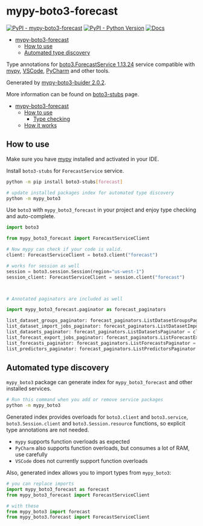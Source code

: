 # mypy-boto3-forecast

[![PyPI - mypy-boto3-forecast](https://img.shields.io/pypi/v/mypy-boto3-forecast.svg?color=blue)](https://pypi.org/project/mypy-boto3-forecast)
[![PyPI - Python Version](https://img.shields.io/pypi/pyversions/mypy-boto3-forecast.svg?color=blue)](https://pypi.org/project/mypy-boto3-forecast)
[![Docs](https://img.shields.io/readthedocs/mypy-boto3-builder.svg?color=blue)](https://mypy-boto3-builder.readthedocs.io/)

- [mypy-boto3-forecast](#mypy-boto3-forecast)
  - [How to use](#how-to-use)
  - [Automated type discovery](#automated-type-discovery)


Type annotations for
[boto3.ForecastService 1.13.24](https://boto3.amazonaws.com/v1/documentation/api/1.13.24/reference/services/forecast.html#ForecastService) service
compatible with [mypy](https://github.com/python/mypy), [VSCode](https://code.visualstudio.com/),
[PyCharm](https://www.jetbrains.com/pycharm/) and other tools.

Generated by [mypy-boto3-buider 2.0.2](https://github.com/vemel/mypy_boto3_builder).

More information can be found on [boto3-stubs](https://pypi.org/project/boto3-stubs/) page.

- [mypy-boto3-forecast](#mypy-boto3-forecast)
  - [How to use](#how-to-use)
    - [Type checking](#type-checking)
  - [How it works](#how-it-works)

## How to use

Make sure you have [mypy](https://github.com/python/mypy) installed and activated in your IDE.

Install `boto3-stubs` for `ForecastService` service.

```bash
python -m pip install boto3-stubs[forecast]

# update installed packages index for automated type discovery
python -m mypy_boto3
```

Use `boto3` with `mypy_boto3_forecast` in your project and enjoy type checking and auto-complete.

```python
import boto3

from mypy_boto3_forecast import ForecastServiceClient

# Now mypy can check if your code is valid.
client: ForecastServiceClient = boto3.client("forecast")

# works for session as well
session = boto3.session.Session(region="us-west-1")
session_client: ForecastServiceClient = session.client("forecast")



# Annotated paginators are included as well

import mypy_boto3_forecast.paginator as forecast_paginators

list_dataset_groups_paginator: forecast_paginators.ListDatasetGroupsPaginator = client.get_paginator("list_dataset_groups")
list_dataset_import_jobs_paginator: forecast_paginators.ListDatasetImportJobsPaginator = client.get_paginator("list_dataset_import_jobs")
list_datasets_paginator: forecast_paginators.ListDatasetsPaginator = client.get_paginator("list_datasets")
list_forecast_export_jobs_paginator: forecast_paginators.ListForecastExportJobsPaginator = client.get_paginator("list_forecast_export_jobs")
list_forecasts_paginator: forecast_paginators.ListForecastsPaginator = client.get_paginator("list_forecasts")
list_predictors_paginator: forecast_paginators.ListPredictorsPaginator = client.get_paginator("list_predictors")
```

## Automated type discovery

`mypy_boto3` package can generate index for `mypy_boto3_forecast` and other installed services.

```bash
# Run this command when you add or remove service packages
python -m mypy_boto3
```

Generated index provides overloads for `boto3.client` and `boto3.service`,
`boto3.Session.client` and `boto3.Session.resource` functions,
so explicit type annotations are not needed.

- `mypy` supports function overloads as expected
- `PyCharm` also supports function overloads, but consumes a lot of RAM, use carefully
- `VSCode` does not currently support function overloads

Also, generated index allows you to import types from `mypy_boto3`:

```python
# you can replace imports
import mypy_boto3_forecast as forecast
from mypy_boto3_forecast import ForecastServiceClient

# with these
from mypy_boto3 import forecast
from mypy_boto3.forecast import ForecastServiceClient
```